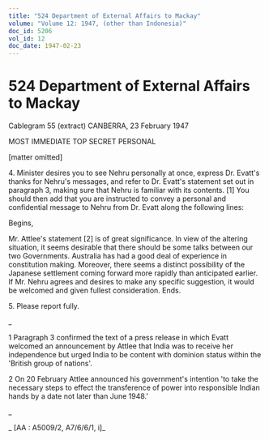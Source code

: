 ```yaml
---
title: "524 Department of External Affairs to Mackay"
volume: "Volume 12: 1947, (other than Indonesia)"
doc_id: 5206
vol_id: 12
doc_date: 1947-02-23
---
```


# 524 Department of External Affairs to Mackay

Cablegram 55 (extract) CANBERRA, 23 February 1947

MOST IMMEDIATE TOP SECRET PERSONAL

[matter omitted]

4\. Minister desires you to see Nehru personally at once, express Dr. Evatt's thanks for Nehru's messages, and refer to Dr. Evatt's statement set out in paragraph 3, making sure that Nehru is familiar with its contents. [1] You should then add that you are instructed to convey a personal and confidential message to Nehru from Dr. Evatt along the following lines:

Begins,

Mr. Attlee's statement [2] is of great significance. In view of the altering situation, it seems desirable that there should be some talks between our two Governments. Australia has had a good deal of experience in constitution making. Moreover, there seems a distinct possibility of the Japanese settlement coming forward more rapidly than anticipated earlier. If Mr. Nehru agrees and desires to make any specific suggestion, it would be welcomed and given fullest consideration. Ends.

5\. Please report fully.

_

1 Paragraph 3 confirmed the text of a press release in which Evatt welcomed an announcement by Attlee that India was to receive her independence but urged India to be content with dominion status within the 'British group of nations'.

2 On 20 February Attlee announced his government's intention 'to take the necessary steps to effect the transference of power into responsible Indian hands by a date not later than June 1948.'

_

_ [AA : A5009/2, A7/6/6/1, i]_
